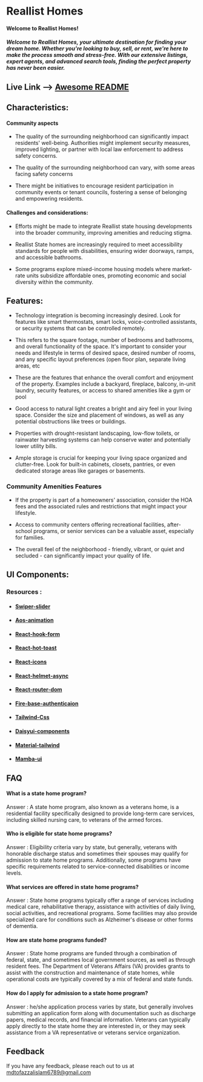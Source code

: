 # Reallist Homes

#### Welcome to Reallist Homes!

##### Welcome to Reallist Homes, your ultimate destination for finding your dream home. Whether you're looking to buy, sell, or rent, we're here to make the process smooth and stress-free. With our extensive listings, expert agents, and advanced search tools, finding the perfect property has never been easier.

## Live Link --> [Awesome README](https://661e20134c9523a5b4ca1a11--tangerine-madeleine-b7a200.netlify.app/)

## Characteristics:

#### Community aspects

- The quality of the surrounding neighborhood can significantly impact residents' well-being. Authorities might implement security measures, improved lighting, or partner with local law enforcement to address safety concerns.

- The quality of the surrounding neighborhood can vary, with some areas facing safety concerns

- There might be initiatives to encourage resident participation in community events or tenant councils, fostering a sense of belonging and empowering residents.

#### Challenges and considerations:

- Efforts might be made to integrate Reallist state housing developments into the broader community, improving amenities and reducing stigma.

- Reallist State homes are increasingly required to meet accessibility standards for people with disabilities, ensuring wider doorways, ramps, and accessible bathrooms.

- Some programs explore mixed-income housing models where market-rate units subsidize affordable ones, promoting economic and social diversity within the community.

## Features:

- Technology integration is becoming increasingly desired. Look for features like smart thermostats, smart locks, voice-controlled assistants, or security systems that can be controlled remotely.

- This refers to the square footage, number of bedrooms and bathrooms, and overall functionality of the space. It's important to consider your needs and lifestyle in terms of desired space, desired number of rooms, and any specific layout preferences (open floor plan, separate living areas, etc

- These are the features that enhance the overall comfort and enjoyment of the property. Examples include a backyard, fireplace, balcony, in-unit laundry, security features, or access to shared amenities like a gym or pool

- Good access to natural light creates a bright and airy feel in your living space. Consider the size and placement of windows, as well as any potential obstructions like trees or buildings.

- Properties with drought-resistant landscaping, low-flow toilets, or rainwater harvesting systems can help conserve water and potentially lower utility bills.

- Ample storage is crucial for keeping your living space organized and clutter-free. Look for built-in cabinets, closets, pantries, or even dedicated storage areas like garages or basements.

### Community Amenities Features

- If the property is part of a homeowners' association, consider the HOA fees and the associated rules and restrictions that might impact your lifestyle.

- Access to community centers offering recreational facilities, after-school programs, or senior services can be a valuable asset, especially for families.

- The overall feel of the neighborhood - friendly, vibrant, or quiet and secluded - can significantly impact your quality of life.

## UI Components:

### Resources :

- #### [Swiper-slider](https://swiperjs.com/)
- #### [Aos-animation](https://michalsnik.github.io/aos/)
- #### [React-hook-form](https://react-hook-form.com/)
- #### [React-hot-toast](https://react-hot-toast.com/)
- #### [React-icons](https://react-icons.github.io/react-icons/)
- #### [React-helmet-async](https://github.com/staylor/react-helmet-async)
- #### [React-router-dom](https://reactrouter.com/en/main/start/tutorial)
- #### [Fire-base-authenticaion](https://firebase.google.com/?gad_source=1&gclid=CjwKCAjwoPOwBhAeEiwAJuXRh8s-FAp_-dtEXlgxEMOsNAatYUfm0xGT9xY0JAw2MCYnJC_HYy_a2hoCTVwQAvD_BwE&gclsrc=aw.ds)
- #### [Tailwind-Css](https://tailwindcss.com/docs/installation)
- #### [Daisyui-components](https://daisyui.com/components/)
- #### [Material-tailwind](https://www.material-tailwind.com/)
- #### [Mamba-ui](https://mambaui.com/components/tab)

## FAQ

#### What is a state home program?

Answer : A state home program, also known as a veterans home, is a residential facility specifically designed to provide long-term care services, including skilled nursing care, to veterans of the armed forces.

#### Who is eligible for state home programs?

Answer : Eligibility criteria vary by state, but generally, veterans with honorable discharge status and sometimes their spouses may qualify for admission to state home programs. Additionally, some programs have specific requirements related to service-connected disabilities or income levels.

#### What services are offered in state home programs?

Answer : State home programs typically offer a range of services including medical care, rehabilitative therapy, assistance with activities of daily living, social activities, and recreational programs. Some facilities may also provide specialized care for conditions such as Alzheimer's disease or other forms of dementia.

#### How are state home programs funded?

Answer : State home programs are funded through a combination of federal, state, and sometimes local government sources, as well as through resident fees. The Department of Veterans Affairs (VA) provides grants to assist with the construction and maintenance of state homes, while operational costs are typically covered by a mix of federal and state funds.

#### How do I apply for admission to a state home program?

Answer : he/she application process varies by state, but generally involves submitting an application form along with documentation such as discharge papers, medical records, and financial information. Veterans can typically apply directly to the state home they are interested in, or they may seek assistance from a VA representative or veterans service organization.

## Feedback

If you have any feedback, please reach out to us at mdtofazzalislam6789@gmail.com
